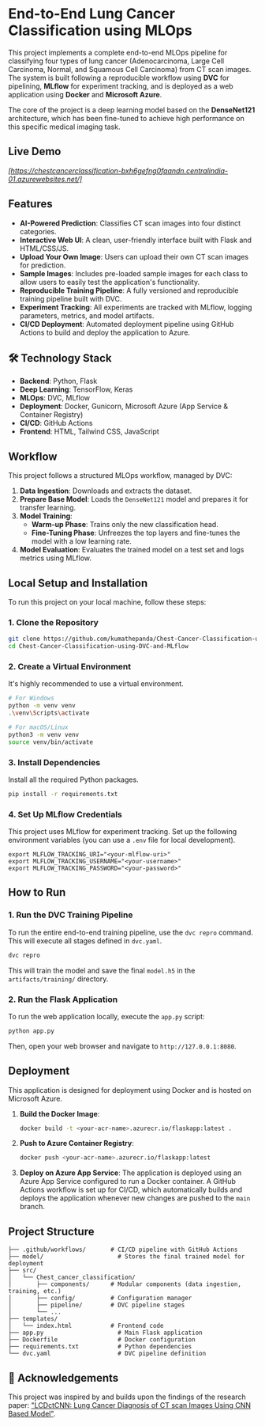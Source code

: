 # End-to-End Lung Cancer Classification using MLOps

This project implements a complete end-to-end MLOps pipeline for classifying four types of lung cancer (Adenocarcinoma, Large Cell Carcinoma, Normal, and Squamous Cell Carcinoma) from CT scan images. The system is built following a reproducible workflow using **DVC** for pipelining, **MLflow** for experiment tracking, and is deployed as a web application using **Docker** and **Microsoft Azure**.

The core of the project is a deep learning model based on the **DenseNet121** architecture, which has been fine-tuned to achieve high performance on this specific medical imaging task.

##  Live Demo

*[https://chestcancerclassification-bxh6gefng0faandn.centralindia-01.azurewebsites.net/]*

##  Features

  * **AI-Powered Prediction**: Classifies CT scan images into four distinct categories.
  * **Interactive Web UI**: A clean, user-friendly interface built with Flask and HTML/CSS/JS.
  * **Upload Your Own Image**: Users can upload their own CT scan images for prediction.
  * **Sample Images**: Includes pre-loaded sample images for each class to allow users to easily test the application's functionality.
  * **Reproducible Training Pipeline**: A fully versioned and reproducible training pipeline built with DVC.
  * **Experiment Tracking**: All experiments are tracked with MLflow, logging parameters, metrics, and model artifacts.
  * **CI/CD Deployment**: Automated deployment pipeline using GitHub Actions to build and deploy the application to Azure.

## 🛠️ Technology Stack

  * **Backend**: Python, Flask
  * **Deep Learning**: TensorFlow, Keras
  * **MLOps**: DVC, MLflow
  * **Deployment**: Docker, Gunicorn, Microsoft Azure (App Service & Container Registry)
  * **CI/CD**: GitHub Actions
  * **Frontend**: HTML, Tailwind CSS, JavaScript

## Workflow

This project follows a structured MLOps workflow, managed by DVC:

1.  **Data Ingestion**: Downloads and extracts the dataset.
2.  **Prepare Base Model**: Loads the `DenseNet121` model and prepares it for transfer learning.
3.  **Model Training**:
      * **Warm-up Phase**: Trains only the new classification head.
      * **Fine-Tuning Phase**: Unfreezes the top layers and fine-tunes the model with a low learning rate.
4.  **Model Evaluation**: Evaluates the trained model on a test set and logs metrics using MLflow.

##  Local Setup and Installation

To run this project on your local machine, follow these steps:

### **1. Clone the Repository**

```bash
git clone https://github.com/kumathepanda/Chest-Cancer-Classification-using-DVC-and-MLflow.git
cd Chest-Cancer-Classification-using-DVC-and-MLflow
```

### **2. Create a Virtual Environment**

It's highly recommended to use a virtual environment.

```bash
# For Windows
python -m venv venv
.\venv\Scripts\activate

# For macOS/Linux
python3 -m venv venv
source venv/bin/activate
```

### **3. Install Dependencies**

Install all the required Python packages.

```bash
pip install -r requirements.txt
```

### **4. Set Up MLflow Credentials**

This project uses MLflow for experiment tracking. Set up the following environment variables (you can use a `.env` file for local development).

```
export MLFLOW_TRACKING_URI="<your-mlflow-uri>"
export MLFLOW_TRACKING_USERNAME="<your-username>"
export MLFLOW_TRACKING_PASSWORD="<your-password>"
```

##  How to Run

### **1. Run the DVC Training Pipeline**

To run the entire end-to-end training pipeline, use the `dvc repro` command. This will execute all stages defined in `dvc.yaml`.

```bash
dvc repro
```

This will train the model and save the final `model.h5` in the `artifacts/training/` directory.

### **2. Run the Flask Application**

To run the web application locally, execute the `app.py` script:

```bash
python app.py
```

Then, open your web browser and navigate to `http://127.0.0.1:8080`.

##  Deployment

This application is designed for deployment using Docker and is hosted on Microsoft Azure.

1.  **Build the Docker Image**:
    ```bash
    docker build -t <your-acr-name>.azurecr.io/flaskapp:latest .
    ```
2.  **Push to Azure Container Registry**:
    ```bash
    docker push <your-acr-name>.azurecr.io/flaskapp:latest
    ```
3.  **Deploy on Azure App Service**: The application is deployed using an Azure App Service configured to run a Docker container. A GitHub Actions workflow is set up for CI/CD, which automatically builds and deploys the application whenever new changes are pushed to the `main` branch.

##  Project Structure

```
├── .github/workflows/       # CI/CD pipeline with GitHub Actions
├── model/                     # Stores the final trained model for deployment
├── src/
│   └── Chest_cancer_classification/
│       ├── components/      # Modular components (data ingestion, training, etc.)
│       ├── config/          # Configuration manager
│       ├── pipeline/        # DVC pipeline stages
│       └── ...
├── templates/
│   └── index.html           # Frontend code
├── app.py                     # Main Flask application
├── Dockerfile                 # Docker configuration
├── requirements.txt           # Python dependencies
└── dvc.yaml                   # DVC pipeline definition
```

## 🙏 Acknowledgements

This project was inspired by and builds upon the findings of the research paper: ["LCDctCNN: Lung Cancer Diagnosis of CT scan Images Using CNN Based Model"](https://www.google.com/search?q=https://example.com/link-to-paper).
